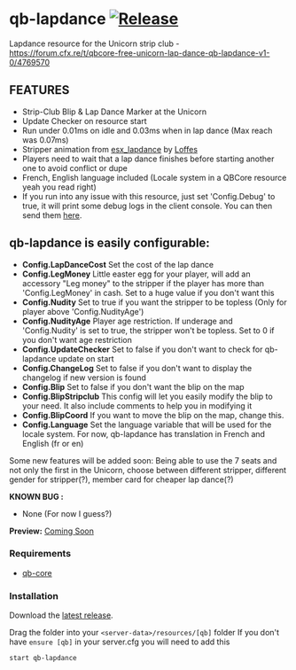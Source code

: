 # qb-lapdance [![Release](https://img.shields.io/badge/Release-V%201.0-blue)](https://github.com/clementinise/qb-lapdance/releases/latest)

Lapdance resource for the Unicorn strip club - https://forum.cfx.re/t/qbcore-free-unicorn-lap-dance-qb-lapdance-v1-0/4769570

## FEATURES
* Strip-Club Blip & Lap Dance Marker at the Unicorn
* Update Checker on resource start
* Run under 0.01ms on idle and 0.03ms when in lap dance (Max reach was 0.07ms)
* Stripper animation from [esx_lapdance](https://github.com/Loffes/esx_lapdance) by [Loffes](https://forum.cfx.re/u/Loffes)
* Players need to wait that a lap dance finishes before starting another one to avoid conflict or dupe
* French, English language included (Locale system in a QBCore resource yeah you read right)
* If you run into any issue with this resource, just set 'Config.Debug' to true, it will print some debug logs in the client console. You can then send them [here](https://forum.cfx.re/t/qbcore-free-unicorn-lap-dance-qb-lapdance-v1-0/4769570).
## qb-lapdance is easily configurable: 
* **Config.LapDanceCost**
Set the cost of the lap dance
* **Config.LegMoney**
Little easter egg for your player, will add an accessory "Leg money" to the stripper if the player has more than 'Config.LegMoney' in cash. Set to a huge value if you don't want this
* **Config.Nudity**
Set to true if you want the stripper to be topless (Only for player above 'Config.NudityAge')
* **Config.NudityAge**
Player age restriction. If underage and 'Config.Nudity' is set to true, the stripper won't be topless. Set to 0 if you don't want age restriction
* **Config.UpdateChecker**
Set to false if you don't want to check for qb-lapdance update on start
* **Config.ChangeLog**
Set to false if you don't want to display the changelog if new version is found
* **Config.Blip**
Set to false if you don't want the blip on the map
* **Config.BlipStripclub**
This config will let you easily modify the blip to your need. It also include comments to help you in modifying it
* **Config.BlipCoord**
If you want to move the blip on the map, change this.
* **Config.Language**
Set the language variable that will be used for the locale system. For now, qb-lapdance has translation in French and English (fr or en)



Some new features will be added soon:  Being able to use the 7 seats and not only the first in the Unicorn, choose between different stripper, different gender for stripper(?), member card for cheaper lap dance(?)

**KNOWN BUG :** 
* None (For now I guess?)

**Preview:** [Coming Soon]()

### Requirements
* [qb-core](https://forum.cfx.re/t/qbcore-framework/4116674)

### Installation
Download the [latest release](https://github.com/clementinise/qb-lapdance/releases/latest).

Drag the folder into your `<server-data>/resources/[qb]` folder
If you don't have ``ensure [qb]`` in your server.cfg you will need to add this
```
start qb-lapdance
```
